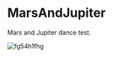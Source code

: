 # MarsAndJupiter
Mars and Jupiter dance test.

![fg54h1fhg](https://user-images.githubusercontent.com/52144406/219864114-71e22a22-9e17-4323-bab7-da042a63de7a.gif)

